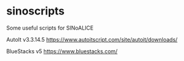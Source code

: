 # sinoscripts
Some useful scripts for SINoALICE

AutoIt v3.3.14.5
https://www.autoitscript.com/site/autoit/downloads/

BlueStacks v5
https://www.bluestacks.com/